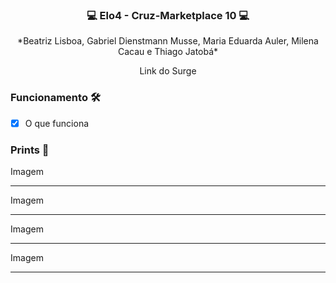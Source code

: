 ### <p align="center">💻 Elo4 - Cruz-Marketplace 10 💻</p>

<p align="center">*Beatriz Lisboa, Gabriel Dienstmann Musse, Maria Eduarda Auler, Milena Cacau e Thiago Jatobá*</p>

<p align="center">Link do Surge</p>

### Funcionamento 🛠

- [x] O que funciona


### Prints 🎨

Imagem
***

Imagem
***

Imagem
***

Imagem
***

